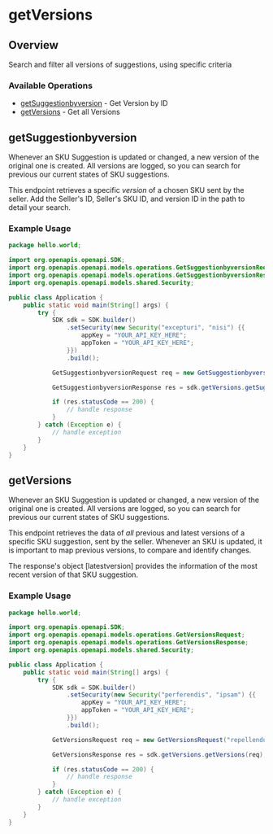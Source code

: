 # getVersions

## Overview

Search and filter all versions of suggestions, using specific criteria

### Available Operations

* [getSuggestionbyversion](#getsuggestionbyversion) - Get Version by ID
* [getVersions](#getversions) - Get all Versions

## getSuggestionbyversion

Whenever an SKU Suggestion is updated or changed, a new version of the original one is created. All versions are logged, so you can search for previous our current states of SKU suggestions. 

This endpoint retrieves a specific *version* of a chosen SKU sent by the seller. Add the Seller's ID, Seller's SKU ID, and version ID in the path to detail your search.

### Example Usage

```java
package hello.world;

import org.openapis.openapi.SDK;
import org.openapis.openapi.models.operations.GetSuggestionbyversionRequest;
import org.openapis.openapi.models.operations.GetSuggestionbyversionResponse;
import org.openapis.openapi.models.shared.Security;

public class Application {
    public static void main(String[] args) {
        try {
            SDK sdk = SDK.builder()
                .setSecurity(new Security("excepturi", "nisi") {{
                    appKey = "YOUR_API_KEY_HERE";
                    appToken = "YOUR_API_KEY_HERE";
                }})
                .build();

            GetSuggestionbyversionRequest req = new GetSuggestionbyversionRequest("recusandae", "temporibus", "ab", "quis", "veritatis", "deserunt");            

            GetSuggestionbyversionResponse res = sdk.getVersions.getSuggestionbyversion(req);

            if (res.statusCode == 200) {
                // handle response
            }
        } catch (Exception e) {
            // handle exception
        }
    }
}
```

## getVersions

Whenever an SKU Suggestion is updated or changed, a new version of the original one is created. All versions are logged, so you can search for previous our current states of SKU suggestions. 

This endpoint retrieves the data of *all* previous and latest versions of a specific SKU suggestion, sent by the seller. Whenever an SKU is updated, it is important to map previous versions, to compare and identify changes. 

The response's object [latestversion] provides the information of the most recent version of that SKU suggestion.

### Example Usage

```java
package hello.world;

import org.openapis.openapi.SDK;
import org.openapis.openapi.models.operations.GetVersionsRequest;
import org.openapis.openapi.models.operations.GetVersionsResponse;
import org.openapis.openapi.models.shared.Security;

public class Application {
    public static void main(String[] args) {
        try {
            SDK sdk = SDK.builder()
                .setSecurity(new Security("perferendis", "ipsam") {{
                    appKey = "YOUR_API_KEY_HERE";
                    appToken = "YOUR_API_KEY_HERE";
                }})
                .build();

            GetVersionsRequest req = new GetVersionsRequest("repellendus", "sapiente", "quo", "odit", "at");            

            GetVersionsResponse res = sdk.getVersions.getVersions(req);

            if (res.statusCode == 200) {
                // handle response
            }
        } catch (Exception e) {
            // handle exception
        }
    }
}
```
